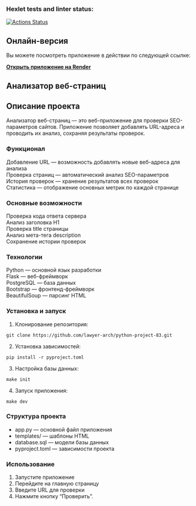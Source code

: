 ### Hexlet tests and linter status:
[![Actions Status](https://github.com/lawyer-arch/python-project-83/actions/workflows/hexlet-check.yml/badge.svg)](https://github.com/lawyer-arch/python-project-83/actions)

## Онлайн-версия
Вы можете посмотреть приложение в действии по следующей ссылке:

**[Открыть приложение на Render](https://python-project-83-e3qu.onrender.com)**

## Анализатор веб-страниц

## Описание проекта
Анализатор веб-страниц — это веб-приложение для проверки SEO-параметров сайтов. Приложение позволяет добавлять URL-адреса и проводить их анализ, сохраняя результаты проверок.
### Функционал
Добавление URL — возможность добавлять новые веб-адреса для анализа  
Проверка страниц — автоматический анализ SEO-параметров  
История проверок — хранение результатов всех проверок  
Статистика — отображение основных метрик по каждой странице  
### Основные возможности
Проверка кода ответа сервера  
Анализ заголовка H1  
Проверка title страницы  
Анализ мета-тега description  
Сохранение истории проверок  
### Технологии
Python — основной язык разработки  
Flask — веб-фреймворк  
PostgreSQL — база данных  
Bootstrap — фронтенд-фреймворк  
BeautifulSoup — парсинг HTML  
### Установка и запуск
1. Клонирование репозитория:
```
git clone https://github.com/lawyer-arch/python-project-83.git
```
2. Установка зависимостей:
```
pip install -r pyproject.toml
```
3. Настройка базы данных:
```
make init
```
4. Запуск приложения:
```
make dev
```

### Структура проекта  
* app.py — основной файл приложения  
* templates/ — шаблоны HTML  
* database.sql — модели базы данных  
* pyproject.toml — зависимости проекта  

### Использование  
1. Запустите приложение
2. Перейдите на главную страницу
3. Введите URL для проверки
4. Нажмите кнопку “Проверить”.
